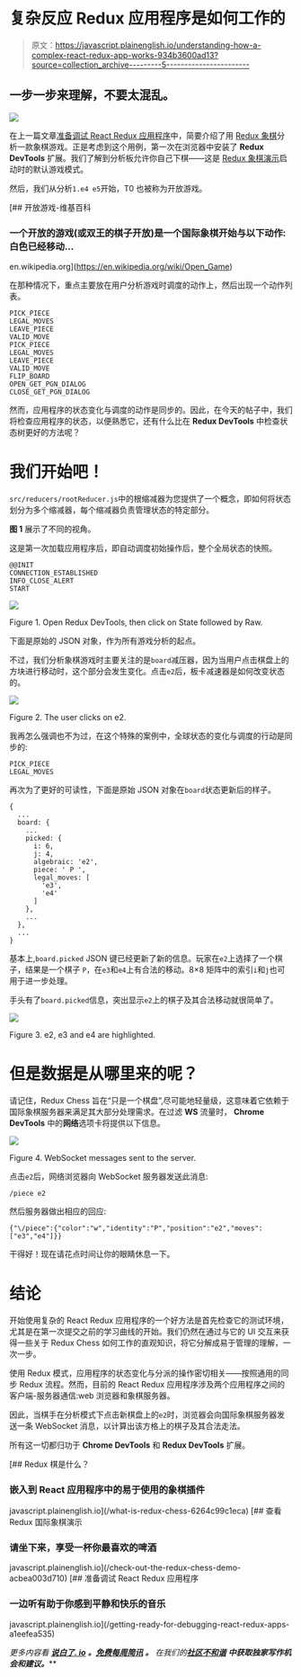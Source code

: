 # 复杂反应 Redux 应用程序是如何工作的

> 原文：<https://javascript.plainenglish.io/understanding-how-a-complex-react-redux-app-works-934b3600ad13?source=collection_archive---------5----------------------->

## 一步一步来理解，不要太混乱。

![](img/7ffb8a8b80df89c875cc8f6f4c71e314.png)

在上一篇文章[准备调试 React Redux 应用程序](/getting-ready-for-debugging-react-redux-apps-a1eefea535)中，简要介绍了用 [Redux 象棋](/what-is-redux-chess-6264c99c1eca)分析一款象棋游戏。正是考虑到这个用例，第一次在浏览器中安装了 **Redux DevTools** 扩展。我们了解到分析板允许你自己下棋——这是 [Redux 象棋演示](/check-out-the-redux-chess-demo-acbea003d710)启动时的默认游戏模式。

然后，我们从分析`1.e4 e5`开始，T0 也被称为开放游戏。

[](https://en.wikipedia.org/wiki/Open_Game) [## 开放游戏-维基百科

### 一个开放的游戏(或双王的棋子开放)是一个国际象棋开始与以下动作:白色已经移动…

en.wikipedia.org](https://en.wikipedia.org/wiki/Open_Game) 

在那种情况下，重点主要放在用户分析游戏时调度的动作上，然后出现一个动作列表。

```
PICK_PIECE
LEGAL_MOVES
LEAVE_PIECE
VALID_MOVE
PICK_PIECE
LEGAL_MOVES
LEAVE_PIECE
VALID_MOVE
FLIP_BOARD
OPEN_GET_PGN_DIALOG
CLOSE_GET_PGN_DIALOG
```

然而，应用程序的状态变化与调度的动作是同步的。因此，在今天的帖子中，我们将检查应用程序的状态，以便熟悉它，还有什么比在 **Redux DevTools** 中检查状态树更好的方法呢？

# 我们开始吧！

`src/reducers/rootReducer.js`中的根缩减器为您提供了一个概念，即如何将状态划分为多个缩减器，每个缩减器负责管理状态的特定部分。

**图 1** 展示了不同的视角。

这是第一次加载应用程序后，即自动调度初始操作后，整个全局状态的快照。

```
@@INIT
CONNECTION_ESTABLISHED
INFO_CLOSE_ALERT
START
```

![](img/cbf374c3865035c0deee3a770e7a285d.png)

Figure 1\. Open Redux DevTools, then click on State followed by Raw.

下面是原始的 JSON 对象，作为所有游戏分析的起点。

不过，我们分析象棋游戏时主要关注的是`board`减压器，因为当用户点击棋盘上的方块进行移动时，这个部分会发生变化。点击`e2`后，板卡减速器是如何改变状态的。

![](img/1eb9ba4491164ef819d44b947fd4fe00.png)

Figure 2\. The user clicks on e2.

我再怎么强调也不为过，在这个特殊的案例中，全球状态的变化与调度的行动是同步的:

```
PICK_PIECE
LEGAL_MOVES
```

再次为了更好的可读性，下面是原始 JSON 对象在`board`状态更新后的样子。

```
{
  ...
  board: {
    ...
    picked: {
      i: 6,
      j: 4,
      algebraic: 'e2',
      piece: ' P ',
      legal_moves: [
        'e3',
        'e4'
      ]
    },
    ...
  },
  ...
}
```

基本上,`board.picked` JSON 键已经更新了新的信息。玩家在`e2`上选择了一个棋子，结果是一个棋子 `P`，在`e3`和`e4`上有合法的移动。8×8 矩阵中的索引`i`和`j`也可用于进一步处理。

手头有了`board.picked`信息，突出显示`e2`上的棋子及其合法移动就很简单了。

![](img/3a30a625d9aaf47f379c5d17fd23b719.png)

Figure 3\. e2, e3 and e4 are highlighted.

# 但是数据是从哪里来的呢？

请记住，Redux Chess 旨在“只是一个棋盘”,尽可能地轻量级，这意味着它依赖于国际象棋服务器来满足其大部分处理需求。在过滤 **WS** 流量时， **Chrome DevTools** 中的**网络**选项卡将提供以下信息。

![](img/375f02bea7f84d88abb5ba21c1815a4a.png)

Figure 4\. WebSocket messages sent to the server.

点击`e2`后，网络浏览器向 WebSocket 服务器发送此消息:

```
/piece e2
```

然后服务器做出相应的回应:

```
{"\/piece":{"color":"w","identity":"P","position":"e2","moves":["e3","e4"]}}
```

干得好！现在请花点时间让你的眼睛休息一下。

# 结论

开始使用复杂的 React Redux 应用程序的一个好方法是首先检查它的测试环境，尤其是在第一次提交之前的学习曲线的开始。我们仍然在通过与它的 UI 交互来获得一些关于 Redux Chess 如何工作的直观知识，将它分解成易于管理的理解，一次一步。

使用 Redux 模式，应用程序的状态变化与分派的操作密切相关——按照通用的同步 Redux 流程。然而，目前的 React Redux 应用程序涉及两个应用程序之间的客户端-服务器通信:web 浏览器和象棋服务器。

因此，当棋手在分析模式下点击新棋盘上的`e2`时，浏览器会向国际象棋服务器发送一条 WebSocket 消息，以计算出该方格上的棋子及其合法走法。

所有这一切都归功于 **Chrome DevTools** 和 **Redux DevTools** 扩展。

[](/what-is-redux-chess-6264c99c1eca) [## Redux 棋是什么？

### 嵌入到 React 应用程序中的易于使用的象棋插件

javascript.plainenglish.io](/what-is-redux-chess-6264c99c1eca) [](/check-out-the-redux-chess-demo-acbea003d710) [## 查看 Redux 国际象棋演示

### 请坐下来，享受一杯你最喜欢的啤酒

javascript.plainenglish.io](/check-out-the-redux-chess-demo-acbea003d710) [](/getting-ready-for-debugging-react-redux-apps-a1eefea535) [## 准备调试 React Redux 应用程序

### 一边听有助于你感到平静和快乐的音乐

javascript.plainenglish.io](/getting-ready-for-debugging-react-redux-apps-a1eefea535) 

*更多内容看* [***说白了. io***](http://plainenglish.io/) ***。*****[***免费每周简讯***](http://newsletter.plainenglish.io/) ***。*** *在我们的**[***社区不和谐***](https://discord.gg/GtDtUAvyhW) ***中获取独家写作机会和建议。******